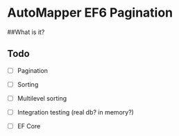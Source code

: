 # AutoMapper EF6 Pagination

##What is it?



## Todo

- [ ] Pagination
- [ ] Sorting
- [ ] Multilevel sorting
- [ ] Integration testing (real db? in memory?)
- [ ] EF Core




